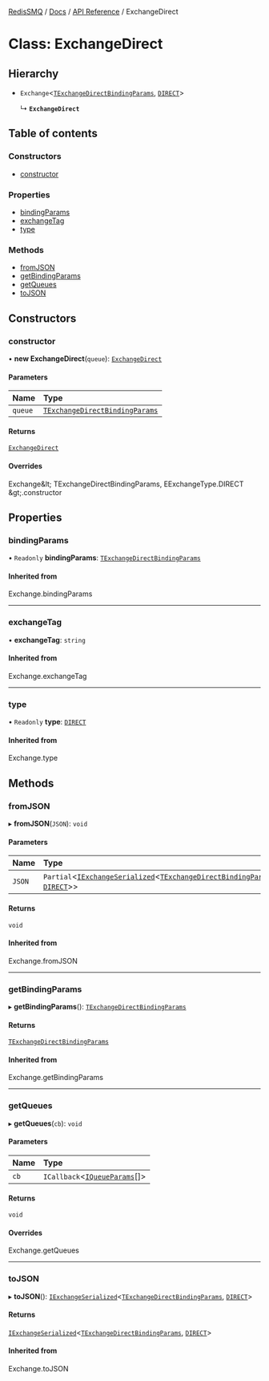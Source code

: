 [RedisSMQ](../../../README.md) / [Docs](../../README.md) / [API Reference](../README.md) / ExchangeDirect

# Class: ExchangeDirect

## Hierarchy

- `Exchange`\<[`TExchangeDirectBindingParams`](../README.md#texchangedirectbindingparams), [`DIRECT`](../enums/EExchangeType.md#direct)\>

  ↳ **`ExchangeDirect`**

## Table of contents

### Constructors

- [constructor](ExchangeDirect.md#constructor)

### Properties

- [bindingParams](ExchangeDirect.md#bindingparams)
- [exchangeTag](ExchangeDirect.md#exchangetag)
- [type](ExchangeDirect.md#type)

### Methods

- [fromJSON](ExchangeDirect.md#fromjson)
- [getBindingParams](ExchangeDirect.md#getbindingparams)
- [getQueues](ExchangeDirect.md#getqueues)
- [toJSON](ExchangeDirect.md#tojson)

## Constructors

### constructor

• **new ExchangeDirect**(`queue`): [`ExchangeDirect`](ExchangeDirect.md)

#### Parameters

| Name | Type |
| :------ | :------ |
| `queue` | [`TExchangeDirectBindingParams`](../README.md#texchangedirectbindingparams) |

#### Returns

[`ExchangeDirect`](ExchangeDirect.md)

#### Overrides

Exchange\&lt;
  TExchangeDirectBindingParams,
  EExchangeType.DIRECT
\&gt;.constructor

## Properties

### bindingParams

• `Readonly` **bindingParams**: [`TExchangeDirectBindingParams`](../README.md#texchangedirectbindingparams)

#### Inherited from

Exchange.bindingParams

___

### exchangeTag

• **exchangeTag**: `string`

#### Inherited from

Exchange.exchangeTag

___

### type

• `Readonly` **type**: [`DIRECT`](../enums/EExchangeType.md#direct)

#### Inherited from

Exchange.type

## Methods

### fromJSON

▸ **fromJSON**(`JSON`): `void`

#### Parameters

| Name | Type |
| :------ | :------ |
| `JSON` | `Partial`\<[`IExchangeSerialized`](../interfaces/IExchangeSerialized.md)\<[`TExchangeDirectBindingParams`](../README.md#texchangedirectbindingparams), [`DIRECT`](../enums/EExchangeType.md#direct)\>\> |

#### Returns

`void`

#### Inherited from

Exchange.fromJSON

___

### getBindingParams

▸ **getBindingParams**(): [`TExchangeDirectBindingParams`](../README.md#texchangedirectbindingparams)

#### Returns

[`TExchangeDirectBindingParams`](../README.md#texchangedirectbindingparams)

#### Inherited from

Exchange.getBindingParams

___

### getQueues

▸ **getQueues**(`cb`): `void`

#### Parameters

| Name | Type |
| :------ | :------ |
| `cb` | `ICallback`\<[`IQueueParams`](../interfaces/IQueueParams.md)[]\> |

#### Returns

`void`

#### Overrides

Exchange.getQueues

___

### toJSON

▸ **toJSON**(): [`IExchangeSerialized`](../interfaces/IExchangeSerialized.md)\<[`TExchangeDirectBindingParams`](../README.md#texchangedirectbindingparams), [`DIRECT`](../enums/EExchangeType.md#direct)\>

#### Returns

[`IExchangeSerialized`](../interfaces/IExchangeSerialized.md)\<[`TExchangeDirectBindingParams`](../README.md#texchangedirectbindingparams), [`DIRECT`](../enums/EExchangeType.md#direct)\>

#### Inherited from

Exchange.toJSON
